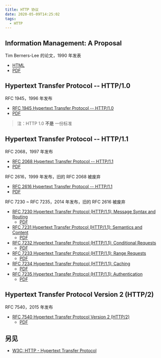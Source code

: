 ```yaml
---
title: HTTP 协议
date: 2020-05-09T14:25:02
tags:
  - HTTP
---
```


## Information Management: A Proposal

Tim Berners-Lee 的论文，1990 年发表

- [HTML](https://www.w3.org/History/1989/proposal.html)
- [PDF](https://cds.cern.ch/record/369245/files/dd-89-001.pdf)

## Hypertext Transfer Protocol -- HTTP/1.0

RFC 1945，1996 年发布
- [RFC 1945 Hypertext Transfer Protocol -- HTTP/1.0](https://tools.ietf.org/html/rfc1945)
- [PDF](https://tools.ietf.org/pdf/rfc1945)

> 注：HTTP 1.0 **不是** 一份标准

## Hypertext Transfer Protocol -- HTTP/1.1

RFC 2068，1997 年发布
- [RFC 2068 Hypertext Transfer Protocol -- HTTP/1.1](https://tools.ietf.org/html/rfc2068)
- [PDF](https://tools.ietf.org/pdf/rfc2068)

RFC 2616，1999 年发布，旧的 RFC 2068 被废弃
- [RFC 2616 Hypertext Transfer Protocol -- HTTP/1.1](https://tools.ietf.org/html/rfc2616)
- [PDF](https://tools.ietf.org/pdf/rfc2616.pdf)

RFC 7230 ~ RFC 7235，2014 年发布，旧的 RFC 2616 被废弃
- [RFC 7230 Hypertext Transfer Protocol (HTTP/1.1): Message Syntax and Routing](https://tools.ietf.org/html/rfc7230)
  - [PDF](https://tools.ietf.org/pdf/rfc7230.pdf)
- [RFC 7231 Hypertext Transfer Protocol (HTTP/1.1): Semantics and Content](https://tools.ietf.org/html/rfc7231)
  - [PDF](https://tools.ietf.org/pdf/rfc7231.pdf)
- [RFC 7232 Hypertext Transfer Protocol (HTTP/1.1): Conditional Requests](https://tools.ietf.org/html/rfc7232)
  - [PDF](https://tools.ietf.org/pdf/rfc7232.pdf)
- [RFC 7233 Hypertext Transfer Protocol (HTTP/1.1): Range Requests](https://tools.ietf.org/html/rfc7233)
  - [PDF](https://tools.ietf.org/pdf/rfc7233.pdf)
- [RFC 7234 Hypertext Transfer Protocol (HTTP/1.1): Caching](https://tools.ietf.org/html/rfc7234)
  - [PDF](https://tools.ietf.org/pdf/rfc7234.pdf)
- [RFC 7235 Hypertext Transfer Protocol (HTTP/1.1): Authentication](https://tools.ietf.org/html/rfc7235)
  - [PDF](https://tools.ietf.org/pdf/rfc7235.pdf)

## Hypertext Transfer Protocol Version 2 (HTTP/2)

RFC 7540，2015 年发布
- [RFC 7540 Hypertext Transfer Protocol Version 2 (HTTP/2)](https://tools.ietf.org/html/rfc7540)
  - [PDF](https://tools.ietf.org/pdf/rfc7540.pdf) 

## 另见

- [W3C: HTTP - Hypertext Transfer Protocol](https://www.w3.org/Protocols/)